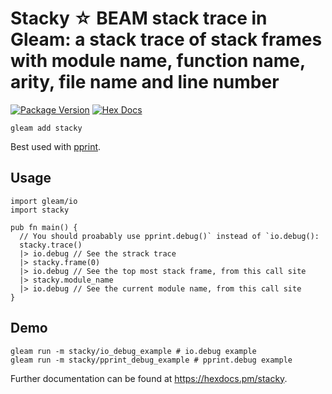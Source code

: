 # Stacky ☆ BEAM stack trace in Gleam: a stack trace of stack frames with module name, function name, arity, file name and line number

[![Package Version](https://img.shields.io/hexpm/v/stacky)](https://hex.pm/packages/stacky)
[![Hex Docs](https://img.shields.io/badge/hex-docs-ffaff3)](https://hexdocs.pm/stacky/)

```shell
gleam add stacky
```

Best used with [pprint](https://hexdocs.pm/pprint/).

## Usage

```gleam
import gleam/io
import stacky

pub fn main() {
  // You should proabably use pprint.debug()` instead of `io.debug():
  stacky.trace()
  |> io.debug // See the strack trace
  |> stacky.frame(0)
  |> io.debug // See the top most stack frame, from this call site
  |> stacky.module_name
  |> io.debug // See the current module name, from this call site
}
```

## Demo

```shell
gleam run -m stacky/io_debug_example # io.debug example
gleam run -m stacky/pprint_debug_example # pprint.debug example
```

Further documentation can be found at <https://hexdocs.pm/stacky>.
